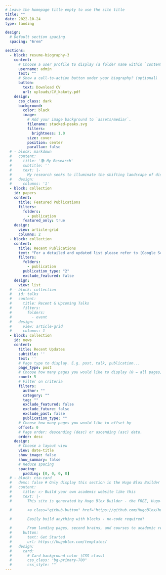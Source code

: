 ```yaml
---
# Leave the homepage title empty to use the site title
title: ""
date: 2022-10-24
type: landing

design:
  # Default section spacing
  spacing: "6rem"

sections:
  - block: resume-biography-3
    content:
      # Choose a user profile to display (a folder name within `content/authors/`)
      username: admin
      text: ""
      # Show a call-to-action button under your biography? (optional)
      button:
        text: Download CV
        url: uploads/CV_kakoty.pdf
    design:
      css_class: dark
      background:
        color: black
        image:
          # Add your image background to `assets/media/`.
          filename: stacked-peaks.svg
          filters:
            brightness: 1.0
          size: cover
          position: center
          parallax: false
  # - block: markdown
  #   content:
  #     title: '📚 My Research'
  #     subtitle: ''
  #     text: |-
  #       My research seeks to illuminate the shifting landscape of disaster risk within communities, focusing on the complex interplay between natural hazards, vulnerable assets, and the outcomes that arise from these interactions. By examining the intensity and severity of hazards like earthquakes, floods, and storms, I aim to identify which structures, infrastructures, and resources are most at risk. I also study the cascading consequences of such events, from immediate damage to long-term socio-economic impacts, with a goal of informing safer, more resilient urban designs. My approach integrates probabilistic methods and performance-based engineering to support decision-makers in prioritizing resilience, ultimately enhancing our ability to withstand and adapt to a world of increasing risks.
  #   design:
  #     columns: '1'
  - block: collection
    id: papers
    content:
      title: Featured Publications
      filters:
        folders:
          - publication
        featured_only: true
    design:
      view: article-grid
      columns: 2
  - block: collection
    content:
      title: Recent Publications
      text: "For a detailed and updated list please refer to [Google Scholar](https://scholar.google.ca/citations?user=5iOOYJIAAAAJ&hl=en)"
      filters:
        folders:
          - publication
        publication_type: "2"
        exclude_featured: false
    design:
      view: list
  # - block: collection
  #   id: talks
  #   content:
  #     title: Recent & Upcoming Talks
  #     filters:
  #       folders:
  #         - event
  #   design:
  #     view: article-grid
  #     columns: 1
  - block: collection
    id: news
    content:
      title: Recent Updates
      subtitle: ''
      text: ''
      # Page type to display. E.g. post, talk, publication...
      page_type: post
      # Choose how many pages you would like to display (0 = all pages)
      count: 5
      # Filter on criteria
      filters:
        author: ""
        category: ""
        tag: ""
        exclude_featured: false
        exclude_future: false
        exclude_past: false
        publication_type: ""
      # Choose how many pages you would like to offset by
      offset: 0
      # Page order: descending (desc) or ascending (asc) date.
      order: desc
    design:
      # Choose a layout view
      view: date-title
      show_image: false
      show_summary: false
      # Reduce spacing
      spacing:
        padding: [0, 0, 0, 0]
  # - block: cta-card
  #   demo: false # Only display this section in the Hugo Blox Builder demo site
  #   content:
  #     title: 👉 Build your own academic website like this
  #     text: |-
  #       This site is generated by Hugo Blox Builder - the FREE, Hugo-based open source website builder trusted by 250,000+ academics like you.

  #       <a class="github-button" href="https://github.com/HugoBlox/hugo-blox-builder" data-color-scheme="no-preference: light; light: light; dark: dark;" data-icon="octicon-star" data-size="large" data-show-count="true" aria-label="Star HugoBlox/hugo-blox-builder on GitHub">Star</a>

  #       Easily build anything with blocks - no-code required!
        
  #       From landing pages, second brains, and courses to academic resumés, conferences, and tech blogs.
  #     button:
  #       text: Get Started
  #       url: https://hugoblox.com/templates/
  #   design:
  #     card:
  #       # Card background color (CSS class)
  #       css_class: "bg-primary-700"
  #       css_style: ""
---
```

